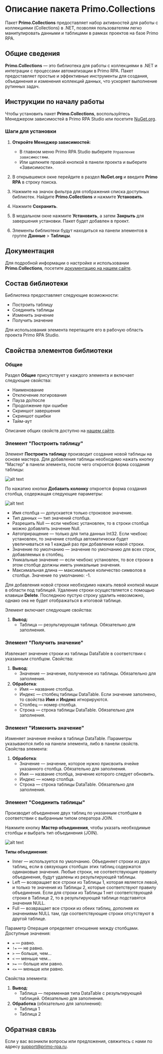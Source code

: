 # Описание пакета Primo.Collections

Пакет **Primo.Collections** предоставляет набор активностей для работы с коллекциями (Collections) в .NET, позволяя пользователям легко манипулировать данными и таблицами в рамках проектов на базе Primo RPA.

## Общие сведения

**Primo.Collections** — это библиотека для работы с коллекциями в .NET и интеграции с процессами автоматизации в Primo RPA. Пакет предоставляет простые и эффективные инструменты для создания, объединения и изменения коллекций данных, что ускоряет выполнение рутинных задач.

## Инструкции по началу работы

Чтобы установить пакет **Primo.Collections**, воспользуйтесь Менеджером зависимостей в Primo RPA Studio или посетите [NuGet.org](https://www.nuget.org/).

### Шаги для установки

1. **Откройте Менеджер зависимостей:**
   - В главном меню Primo RPA Studio выберите `Управление зависимостями`.
   - Или щелкните правой кнопкой в панели проекта и выберите «Зависимости».

2. В открывшемся окне перейдите в раздел **NuGet.org** и введите **Primo RPA** в строку поиска.

3. Нажмите на значок фильтра для отображения списка доступных библиотек. Найдите **Primo.Collections** и нажмите **Установить**.

4. Нажмите **Сохранить**.

5. В модальном окне нажмите **Установить**, а затем **Закрыть** для завершения установки. Пакет будет добавлен в проект.

6. Элементы библиотеки будут находиться на панели элементов в группе **Данные** > **Таблицы**.

## Документация

Для подробной информации о настройке и использовании **Primo.Collections**, посетите [документацию на нашем сайте](https://docs.primo-rpa.ru/primo-rpa/g_elements/el_extra/els_collections).

## Состав библиотеки

Библиотека предоставляет следующие возможности:

- Построить таблицу
- Соединить таблицы
- Изменить значение
- Получить значение

Для использования элемента перетащите его в рабочую область проекта Primo RPA Studio.

## Свойства элементов библиотеки

### Общие

Раздел **Общие** присутствует у каждого элемента и включает следующие свойства:

- Наименование
- Отключение логирования
- Пауза до/после
- Продолжение при ошибке
- Скриншот завершения
- Скриншот ошибки
- Тайм-аут

Описание общих свойств доступно на [нашем сайте](https://docs.primo-rpa.ru/primo-rpa/primo-rpa-studio/process/elements).

### Элемент "Построить таблицу"

Элемент **Построить таблицу** производит создание новой таблицы на основе мастера. Для добавления таблицы необходимо нажать кнопку "Мастер" в панели элемента, после чего откроется форма создания таблицы:

![alt text](image-13.png)

По нажатию кнопки **Добавить колонку** откроется форма создания столбца, содержащая следующие параметры:

![alt text](image-14.png)

- Имя столбца — допускается только строковое значение.
- Тип данных — тип значений столбца.
- Разрешить Null — если чекбокс установлен, то в строки столбца можно добавлять значение Null.
- Автоприращение — только для типа данных Int32. Если чекбокс установлен, то значение столбца автоматически будет увеличиваться на 1 каждый раз при добавлении новой строки.
- Значение по умолчанию — значение по умолчанию для всех строк, добавляемых в столбец.
- Уникальные значение — если чекбокс установлен, то все строки в этом столбце должны иметь уникальные значения.
- Максимальная длина — максимальное количество символов в столбце. Значение по умолчанию: -1.

Для добавления новой строки необходимо нажать левой кнопкой мыши в области под таблицей. Удаление строки осуществляется с помощью клавиши **Delete**. Последнюю пустую строку удалить невозможно, однако она не будет отображаться в итоговой таблице.

Элемент включает следующие свойства:

1. **Вывод**:
   - Таблица — результирующая таблица. Обязательно для заполнения.

### Элемент "Получить значение"

Извлекает значение строки из таблицы DataTable в соответствии с указанным столбцом. Свойства:

1. **Вывод**:
   - Значение — значение, полученное из таблицы. Обязательно для заполнения.
2. **Обработка**:
   - Имя — название столбца.
   - Индекс — столбец таблицы DataTable. Если значение заполнено, то свойства **Имя** и **Индекс** игнорируются.
   - Столбец — номер столбца.
   - Строка — строка таблицы DataTable. Обязательно для заполнения.

### Элемент "Изменить значение"

Изменяет значение ячейки в таблице DataTable. Параметры указываются либо на панели элемента, либо в панели свойств. Свойства элемента:

1. **Обработка**:
   - Значение — значение, которое нужно присвоить ячейке указанного столбца. Обязательно для заполнения.
   - Имя — название столбца, значение которого следует обновить.
   - Индекс — номер столбца.
   - Строка — строка таблицы DataTable. Обязательно для заполнения.

### Элемент "Соединить таблицы"

Производит объединение двух таблиц по указанным столбцам в соответствии с выбранным типом оператора JOIN.

Нажмите кнопку **Мастер объединения**, чтобы указать необходимые столбцы и выбрать тип объединения (JOIN).

![alt text](image-15.png)

**Типы объединения**:
- Inner — используется по умолчанию. Объединяет строки из двух таблиц, если в связующих столбцах этих таблиц содержатся одинаковые значения. Любые строки, не соответствующие правилу объединения, будут удалены из результирующей таблицы.
- Left — возвращает все строки из Таблицы 1, которая является левой, и только те значения из Таблицы 2, которые соответствуют правилу объединения. Если для строки из Таблицы 1 нет соответствующей строки в Таблице 2, то в результирующей таблице подставятся значения NULL.
- Full — возвращает все строки из обеих таблиц, дополняя их значениями NULL там, где соответствующие строки отсутствуют в другой таблице.

Параметр Операция определяет отношение между столбцами. Доступные значения:
* `=` — равно.
* `!=` — не равно.
* `>` — больше, чем...
* `<` — меньше чем...
* `>=` — больше или равно.
* `<=` — меньше или равно.

Свойства элемента:

1. **Вывод**:
   - Таблица — переменная типа DataTable с результирующей таблицей. Обязательно для заполнения.
2. **Обработка** (обязательно для заполнения):
   - Таблица 1
   - Таблица 2

## Обратная связь

Если у вас возникли вопросы или предложения, свяжитесь с нами по адресу [support@primo-rpa.ru](mailto:support@primo-rpa.ru).
